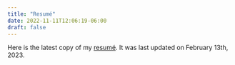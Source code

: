 ```yaml
---
title: "Resumé"
date: 2022-11-11T12:06:19-06:00
draft: false
---
```


Here is the latest copy of my [resumé](https://jaritaes99.github.io/resume.pdf). It was last updated on February 13th, 2023.
